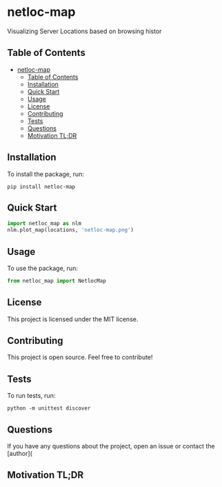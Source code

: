 # netloc-map

Visualizing Server Locations based on browsing histor

## Table of Contents

- [netloc-map](#netloc-map)
  - [Table of Contents](#table-of-contents)
  - [Installation](#installation)
  - [Quick Start](#quick-start)
  - [Usage](#usage)
  - [License](#license)
  - [Contributing](#contributing)
  - [Tests](#tests)
  - [Questions](#questions)
  - [Motivation TL;DR](#motivation-tldr)

## Installation

To install the package, run:

```shell
pip install netloc-map
```

## Quick Start

```python
import netloc_map as nlm
nlm.plot_map(locations, 'netloc-map.png')
```

## Usage

To use the package, run:

```python
from netloc_map import NetlocMap
```

## License

This project is licensed under the MIT license.

## Contributing

This project is open source. Feel free to contribute!

## Tests

To run tests, run:

```shell
python -m unittest discover
```

## Questions

If you have any questions about the project, open an issue or contact the [author](


## Motivation TL;DR

